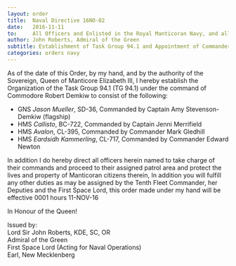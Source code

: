 ```yaml
---
layout: order
title:  Naval Directive 16NO-02
date:   2016-11-11
to:     All Officers and Enlisted in the Royal Manticoran Navy, and all Officers and Enlisted in the Grayson Space Navy
author: John Roberts, Admiral of the Green
subtitle: Establishment of Task Group 94.1 and Appointment of Commander
categories: orders navy
---
```


As of the date of this Order, by my hand, and by the authority of the Sovereign, Queen of Manticore Elizabeth III, I hereby establish the Organization of the Task Group 94.1 (TG 94.1) under the command of Commodore Robert Demkiw to consist of the following:

* GNS *Jason Mueller*, SD-36, Commanded by Captain Amy Stevenson-Demkiw (flagship)
* HMS *Callisto*, BC-722, Commanded by Captain Jenni Merrifield
* HMS *Avalon*, CL-395, Commanded by Commander Mark Gledhill
* HMS *Eardsidh Kammerling*, CL-717, Commanded by Commander Edward Newton

In addition I do hereby direct all officers herein named to take charge of their commands and proceed to their assigned patrol area and protect the lives and property of Manticoran citizens therein, In addition you will fulfill any other duties as may be assigned by the Tenth Fleet Commander, her Deputies and the First Space Lord, this order made under my hand will be effective 0001 hours 11-NOV-16

In Honour of the Queen!

Issued by:  
Lord Sir John Roberts, KDE, SC, OR  
Admiral of the Green  
First Space Lord (Acting for Naval Operations)  
Earl, New Mecklenberg